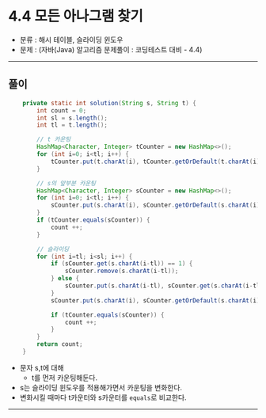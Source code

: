 # 4.4 모든 아나그램 찾기

- 분류 : 해시 테이블, 슬라이딩 윈도우
- 문제 : (자바(Java) 알고리즘 문제풀이 : 코딩테스트 대비 - 4.4)

---

## 풀이
```java
    private static int solution(String s, String t) {
        int count = 0;
        int sl = s.length();
        int tl = t.length();

        // t 카운팅
        HashMap<Character, Integer> tCounter = new HashMap<>();
        for (int i=0; i<tl; i++) {
            tCounter.put(t.charAt(i), tCounter.getOrDefault(t.charAt(i), 0) + 1);
        }

        // s의 앞부분 카운팅
        HashMap<Character, Integer> sCounter = new HashMap<>();
        for (int i=0; i<tl; i++) {
            sCounter.put(s.charAt(i), sCounter.getOrDefault(s.charAt(i), 0) + 1);
        }
        if (tCounter.equals(sCounter)) {
            count ++;
        }

        // 슬라이딩
        for (int i=tl; i<sl; i++) {
            if (sCounter.get(s.charAt(i-tl)) == 1) {
                sCounter.remove(s.charAt(i-tl));
            } else {
                sCounter.put(s.charAt(i-tl), sCounter.get(s.charAt(i-tl)) - 1);
            }
            sCounter.put(s.charAt(i), sCounter.getOrDefault(s.charAt(i), 0) + 1);

            if (tCounter.equals(sCounter)) {
                count ++;
            }
        }
        return count;
    }
```
- 문자 s,t에 대해
  - t를 먼저 카운팅해둔다.
- s는 슬라이딩 윈도우를 적용해가면서 카운팅을 변화한다.
- 변화시킬 때마다 t카운터와 s카운터를 `equals`로 비교한다.

---
